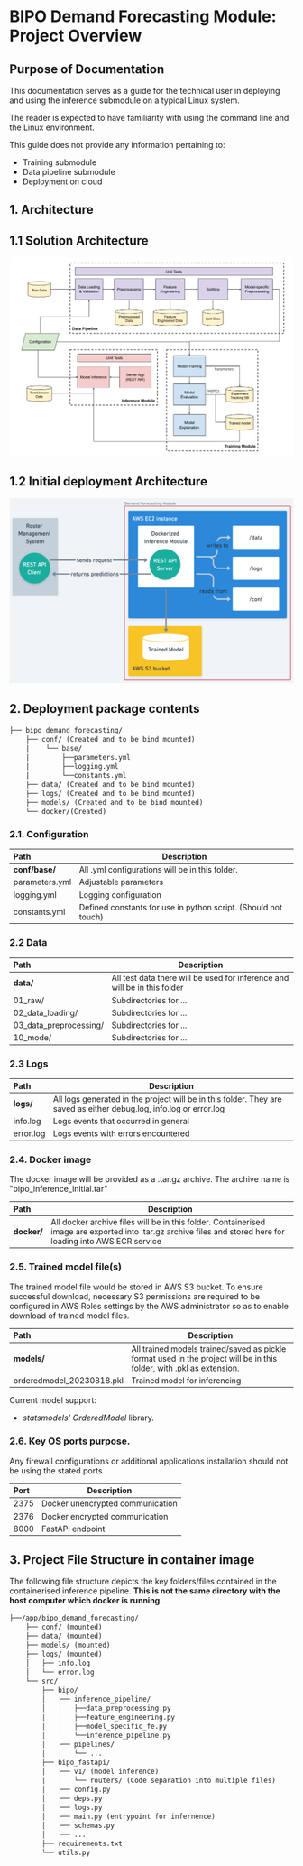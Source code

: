 # BIPO Demand Forecasting Module: Project Overview

## Purpose of Documentation

This documentation serves as a guide for the technical user in deploying and using the inference submodule on a typical Linux system. 

The reader is expected to have familiarity with using the command line and the Linux environment.

This guide does not provide any information pertaining to:
- Training submodule
- Data pipeline submodule
- Deployment on cloud

## 1. Architecture

## 1.1 Solution Architecture
![image](./assets/ml-pipeline.png)

## 1.2 Initial deployment Architecture
![image](./assets/Initial_deployment_architecture.png)

## 2. Deployment package contents
```
├── bipo_demand_forecasting/
    ├── conf/ (Created and to be bind mounted)
    |    └── base/
    |        ├──parameters.yml
    |        ├──logging.yml
    |        └──constants.yml
    ├── data/ (Created and to be bind mounted)
    ├── logs/ (Created and to be bind mounted)
    ├── models/ (Created and to be bind mounted)
    └── docker/(Created)
```

### 2.1. Configuration

| Path | Description |
| :- | - |
| **conf/base/** | All .yml configurations will be in this folder. |
| parameters.yml | Adjustable parameters |
| logging.yml | Logging configuration |
| constants.yml | Defined constants for use in python script. (Should not touch) |

### 2.2 Data

| Path | Description |
| :- | - |
| **data/** | All test data there will be used for inference and will be in this folder|
|01_raw/|Subdirectories for ...|
|02_data_loading/|Subdirectories for ...|
|03_data_preprocessing/|Subdirectories for ...|
|10_mode/|Subdirectories for ...|

### 2.3 Logs

| Path | Description |
| :- | - |
| **logs/** | All logs generated in the project will be in this folder. They are saved as either debug.log, info.log or error.log|
|info.log|Logs events that occurred in general|
|error.log|Logs events with errors encountered|

### 2.4. Docker image

The docker image will be provided as a .tar.gz archive. The archive name is "bipo_inference_initial.tar"

| Path | Description |
| :- | - |
| **docker/** | All docker archive files will be in this folder.  Containerised image are exported into .tar.gz archive files and stored here for loading into AWS ECR service|

### 2.5. Trained model file(s)

The trained model file would be stored in AWS S3 bucket. To ensure successful download, necessary S3 permissions are required to be configured in AWS Roles settings by the AWS administrator so as to enable download of trained model files. 

| Path | Description |
| :- | - |
| **models/** | All trained models trained/saved as pickle format used in the project will be in this folder, with .pkl as extension. |
|orderedmodel_20230818.pkl|Trained model for inferencing|

Current model support:
- *statsmodels' OrderedModel* library. 

### 2.6. Key OS ports purpose.

Any firewall configurations or additional applications installation should not be using the stated ports

| Port | Description |
| :- | - |
| 2375 | Docker unencrypted communication |
| 2376 | Docker encrypted communication |
| 8000 | FastAPI endpoint|

## 3. Project File Structure in container image

The following file structure depicts the key folders/files contained in the containerised inference pipeline. **This is not the same directory with the host computer which docker is running.**

```
├──/app/bipo_demand_forecasting/
    ├── conf/ (mounted)
    ├── data/ (mounted)
    ├── models/ (mounted)
    ├── logs/ (mounted)
    │   ├── info.log
    │   └── error.log
    └── src/
        ├── bipo/
        │   ├── inference_pipeline/
        │   │   ├──data_preprocessing.py
        │   │   ├──feature_engineering.py
        │   │   ├──model_specific_fe.py    
        │   │   └──inference_pipeline.py
        │   ├── pipelines/
        │   │   └── ...
        ├── bipo_fastapi/
        │   ├── v1/ (model inference)
        |   │   └── routers/ (Code separation into multiple files)
        │   ├── config.py
        │   ├── deps.py
        │   ├── logs.py
        │   ├── main.py (entrypoint for infernence)
        │   ├── schemas.py
        │   └── ...
        ├── requirements.txt
        └── utils.py
```

